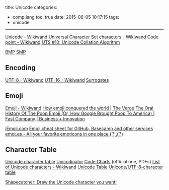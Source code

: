 title: Unicode
categories:
  - comp.lang
toc: true
date: 2015-06-05 10:17:15
tags:
- unicode
---

[Unicode - Wikiwand](https://www.wikiwand.com/en/Unicode)
[Universal Character Set characters - Wikiwand](http://www.wikiwand.com/en/Universal_Character_Set_characters)
[Code point - Wikiwand](http://www.wikiwand.com/en/Code_point)
[UTS #10: Unicode Collation Algorithm](http://www.unicode.org/reports/tr10/)

[BMP](http://www.wikiwand.com/en/Plane_%28Unicode%29#/Basic_Multilingual_Plane)
[SMP](http://www.wikiwand.com/en/Plane_%28Unicode%29#/Supplementary_Multilingual_Plane)

## Encoding

[UTF-8 - Wikiwand](http://www.wikiwand.com/en/UTF-8)
[UTF-16 - Wikiwand](http://www.wikiwand.com/en/UTF-16)
[Surrogates](http://www.wikiwand.com/en/Universal_Character_Set_characters#/Surrogates)

## Emoji

[Emoji - Wikiwand](https://www.wikiwand.com/en/Emoji)
[How emoji conquered the world | The Verge](http://www.theverge.com/2013/3/4/3966140/how-emoji-conquered-the-world)
[The Oral History Of The Poop Emoji (Or, How Google Brought Poop To America) | Fast Company | Business + Innovation](http://www.fastcompany.com/3037803/the-oral-history-of-the-poop-emoji-or-how-google-brought-poop-to-america)

[iEmoji.com](http://www.iemoji.com/)
[Emoji cheat sheet for GitHub, Basecamp and other services](http://www.emoji-cheat-sheet.com/)
[emot.es - All your favorite emoticons in one place ( ͡° ͜ʖ ͡°)](http://emot.es/)

## Character Table

[Unicode character table](http://unicode-table.com/en/)
[Unicodinator](http://unicodinator.com/)
[Code Charts](http://www.unicode.org/charts/) (official one, PDFs)
[List of Unicode characters - Wikiwand](https://www.wikiwand.com/en/List_of_Unicode_characters)
[Unicode Table](http://www.tamasoft.co.jp/en/general-info/unicode.html)
[Unicode/UTF-8-character table](http://www.utf8-chartable.de/unicode-utf8-table.pl?number=1024&unicodeinhtml=hex)

[Shapecatcher: Draw the Unicode character you want!](http://shapecatcher.com/)

